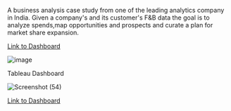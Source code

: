 A business analysis case study from one of the leading analytics company in India. Given a company's and its customer's F&B data the goal is to analyze spends,map opportunities and prospects and curate a plan for market share expansion.

[Link to Dashboard](https://public.tableau.com/app/profile/sankalp4/viz/FBBusinessAnalysis/Dashboard1)

![image](https://user-images.githubusercontent.com/75038775/125104818-6b819680-e0fb-11eb-82fa-7d0ac06df89e.png)


Tableau Dashboard

![Screenshot (54)](https://user-images.githubusercontent.com/75038775/123622996-967e0780-d82a-11eb-9cf3-732c569c22a3.png)


[Link to Dashboard](https://public.tableau.com/app/profile/sankalp4/viz/FBBusinessAnalysis/Dashboard1)
